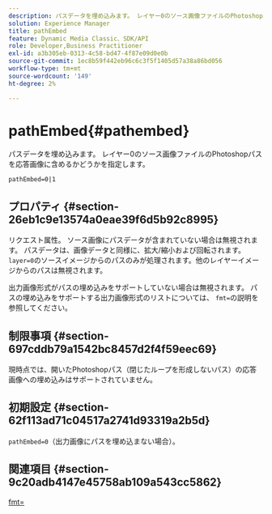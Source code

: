 ```yaml
---
description: パスデータを埋め込みます。 レイヤー0のソース画像ファイルのPhotoshopパスを応答画像に含めるかどうかを指定します。
solution: Experience Manager
title: pathEmbed
feature: Dynamic Media Classic、SDK/API
role: Developer,Business Practitioner
exl-id: a3b305eb-0313-4c58-bd47-4f87e09d0e0b
source-git-commit: 1ec8b59f442eb96c6c3f5f1405d57a38a86bd056
workflow-type: tm+mt
source-wordcount: '149'
ht-degree: 2%

---
```


# pathEmbed{#pathembed}

パスデータを埋め込みます。 レイヤー0のソース画像ファイルのPhotoshopパスを応答画像に含めるかどうかを指定します。

`pathEmbed=0|1`

## プロパティ {#section-26eb1c9e13574a0eae39f6d5b92c8995}

リクエスト属性。 ソース画像にパスデータが含まれていない場合は無視されます。 パスデータは、画像データと同様に、拡大/縮小および回転されます。 `layer=0`のソースイメージからのパスのみが処理されます。他のレイヤーイメージからのパスは無視されます。

出力画像形式がパスの埋め込みをサポートしていない場合は無視されます。 パスの埋め込みをサポートする出力画像形式のリストについては、 `fmt=`の説明を参照してください。

## 制限事項 {#section-697cddb79a1542bc8457d2f4f59eec69}

現時点では、開いたPhotoshopパス（閉じたループを形成しないパス）の応答画像への埋め込みはサポートされていません。

## 初期設定 {#section-62f113ad71c04517a2741d93319a2b5d}

`pathEmbed=0`（出力画像にパスを埋め込まない場合）。

## 関連項目 {#section-9c20adb4147e45758ab109a543cc5862}

[fmt=](../../../../../is-api/http-ref/image-serving-api-ref/c-http-protocol-reference/c-command-reference/r-is-http-fmt.md#reference-cdf10043423b45ba9fe15157fb3ae37a)
